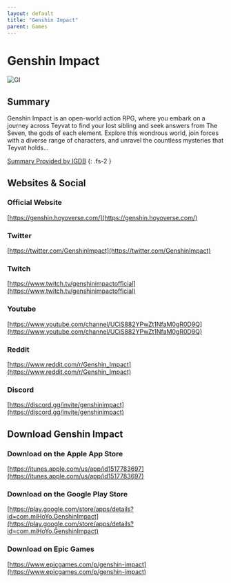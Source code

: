 ```yaml
---
layout: default
title: "Genshin Impact"
parent: Games
---
```


# Genshin Impact

![GI](https://cdn.discordapp.com/emojis/1323743234974814211.png)

## Summary

Genshin Impact is an open-world action RPG, where you embark on a journey across Teyvat to find your lost sibling and seek answers from The Seven, the gods of each element. Explore this wondrous world, join forces with a diverse range of characters, and unravel the countless mysteries that Teyvat holds...

[Summary Provided by IGDB](https://www.igdb.com/games/genshin-impact)
{: .fs-2 }

## Websites & Social

### Official Website

[https://genshin.hoyoverse.com/](https://genshin.hoyoverse.com/)

### Twitter

[https://twitter.com/GenshinImpact](https://twitter.com/GenshinImpact)

### Twitch

[https://www.twitch.tv/genshinimpactofficial](https://www.twitch.tv/genshinimpactofficial)

### Youtube

[https://www.youtube.com/channel/UCiS882YPwZt1NfaM0gR0D9Q](https://www.youtube.com/channel/UCiS882YPwZt1NfaM0gR0D9Q)

### Reddit

[https://www.reddit.com/r/Genshin_Impact](https://www.reddit.com/r/Genshin_Impact)

### Discord

[https://discord.gg/invite/genshinimpact](https://discord.gg/invite/genshinimpact)

## Download Genshin Impact

### Download on the Apple App Store

[https://itunes.apple.com/us/app/id1517783697](https://itunes.apple.com/us/app/id1517783697)

### Download on the Google Play Store

[https://play.google.com/store/apps/details?id=com.miHoYo.GenshinImpact](https://play.google.com/store/apps/details?id=com.miHoYo.GenshinImpact)

### Download on Epic Games

[https://www.epicgames.com/p/genshin-impact](https://www.epicgames.com/p/genshin-impact)